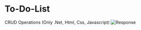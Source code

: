 # To-Do-List
CRUD Operations (Only .Net, Html, Css, Javascript)
![Response](https://www.linkpicture.com/q/Capture.png)